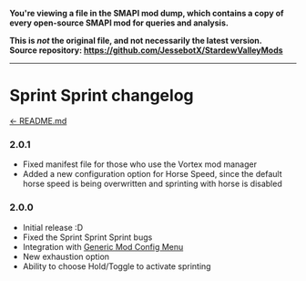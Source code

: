 **You're viewing a file in the SMAPI mod dump, which contains a copy of every open-source SMAPI mod
for queries and analysis.**

**This is _not_ the original file, and not necessarily the latest version.**  
**Source repository: https://github.com/JessebotX/StardewValleyMods**

----

# Sprint Sprint changelog
[← README.md](../README.md)

### 2.0.1
- Fixed manifest file for those who use the Vortex mod manager
- Added a new configuration option for Horse Speed, since the default horse speed is being overwritten and sprinting with horse is disabled

### 2.0.0
- Initial release :D
- Fixed the Sprint Sprint Sprint bugs
- Integration with [Generic Mod Config Menu](https://www.nexusmods.com/stardewvalley/mods/5098)
- New exhaustion option
- Ability to choose Hold/Toggle to activate sprinting
